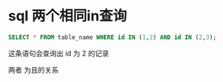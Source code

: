 # sql 两个相同in查询



```sql
SELECT * FROM table_name WHERE id IN (1,2) AND id IN (2,3);
```

这条语句会查询出 id 为 2 的记录

两者 为且的关系 